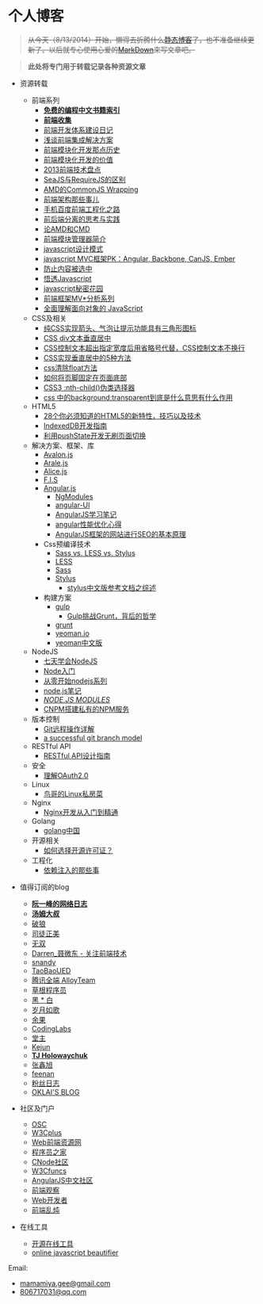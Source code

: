 # 个人博客


> ~~从今天（8/13/2014）开始，懒得去折腾什么[静态博客](http://gejiawen.github.io/)了，也不准备继续更新了。以后就专心使用心爱的[MarkDown](http://wowubuntu.com/markdown/)来写文章吧。~~

> **此处将专门用于转载记录各种资源文章**


- 资源转载 
    - 前端系列
        - **[免费的编程中文书籍索引](https://github.com/justjavac/free-programming-books-zh_CN)**
        - **[前端收集](https://github.com/jikeytang/front-end-collect)**
        - [前端开发体系建设日记](https://github.com/fouber/blog/issues/2)
        - [浅谈前端集成解决方案](https://github.com/fouber/blog/issues/1)
        - [前端模块化开发那点历史](https://github.com/seajs/seajs/issues/588)
        - [前端模块化开发的价值](https://github.com/seajs/seajs/issues/547)
        - [2013前端技术盘点](http://cnberg.com/archive/2013-fe/)
        - [SeaJS与RequireJS的区别](https://github.com/seajs/seajs/issues/277)
        - [AMD的CommonJS Wrapping](https://www.imququ.com/post/amd-simplified-commonjs-wrapping.html)
        - [前端架构那些事儿](http://blog.xufei.gitpress.org/~posts/2014-05-20-%E5%89%8D%E7%AB%AF%E6%9E%B6%E6%9E%84%E9%82%A3%E4%BA%9B%E4%BA%8B%E5%84%BF.md)
        - [手机百度前端工程化之路](http://mweb.baidu.com/p/baidusearch-front-end-road.html)
        - [前后端分离的思考与实践](http://ued.taobao.org/blog/2014/04/full-stack-development-with-nodejs/)
        - [论AMD和CMD](http://gejiawen.github.io/2014/07/18/%E5%89%8D%E7%AB%AF%E8%A7%84%E8%8C%83/)
        - [前端模块管理器简介](http://www.ruanyifeng.com/blog/2014/09/package-management.html)
        - [javascript设计模式](http://www.cnblogs.com/Darren_code/archive/2011/08/31/JavascripDesignPatterns.html)
        - [javascript MVC框架PK：Angular, Backbone, CanJS, Ember](http://www.csdn.net/article/2013-04-25/2815032-A-Comparison-of-Angular-Backbone-CanJS-and-Ember)
        - [防止内容被选中](http://www.cnblogs.com/rubylouvre/archive/2011/05/08/2040121.html)
        - [悟透Javascript](http://www.cnblogs.com/leadzen/archive/2008/02/25/1073404.html)
        - [javascript秘密花园](http://sanshi.me/articles/JavaScript-Garden-CN/html/index.html)
        - [前端框架MV*分析系列](http://www.cnblogs.com/aaronjs/archive/2013/06/16/3138631.html)
        - [全面理解面向对象的 JavaScript](http://www.ibm.com/developerworks/cn/web/1304_zengyz_jsoo/)
    - CSS及相关
        - [纯CSS实现箭头、气泡让提示功能具有三角形图标](http://www.jb51.net/css/97112.html)
        - [CSS div文本垂直居中](http://blog.163.com/zhaoyanping_1125/blog/static/20132915320120574238932/)
        - [CSS控制文本超出指定宽度后用省略号代替，CSS控制文本不换行](http://blog.csdn.net/ynz1219/article/details/7413530/)
        - [CSS实现垂直居中的5种方法](http://www.qianduan.net/css-to-achieve-the-vertical-center-of-the-five-kinds-of-methods.html)
        - [css清除float方法](http://flyxiang228.iteye.com/blog/1069071)
        - [如何将页脚固定在页面底部](http://www.w3cplus.com/css/css-sticky-foot-at-bottom-of-the-page)
        - [CSS3 :nth-child()伪类选择器](http://www.cnblogs.com/kiracn/archive/2009/12/17/1626742.html)
        - [css 中的background:transparent到底是什么意思有什么作用](http://www.jb51.net/css/67702.html)
    - HTML5
        - [28个你必须知道的HTML5的新特性，技巧以及技术](http://adamlu.com/?p=584)
        - [IndexedDB开发指南](http://www.tfan.org/using-indexeddb/)
        - [利用pushState开发无刷页面切换](http://www.cnblogs.com/flash3d/archive/2013/10/23/3384823.html)
    - 解决方案、框架、库
        - [Avalon.js](http://rubylouvre.github.io/mvvm/)
        - [Arale.js](http://aralejs.org/)
        - [Alice.js](http://aliceui.org/)
        - [F.I.S](http://fis.baidu.com)
        - [Angular.js](http://angularjs.org/)
            - [NgModules](http://ngmodules.org/)
            - [angular-UI](http://angular-ui.github.io/)
            - [AngularJS学习笔记](http://www.cnblogs.com/lcllao/archive/2012/10/18/2728787.html)
            - [angular性能优化心得](http://atian25.github.io/2014/05/09/angular-performace/)
            - [AngularJS框架的网站进行SEO的基本原理](http://angularjs.cn/A05v)
        - Css预编译技术
            - [Sass vs. LESS vs. Stylus](http://code.tutsplus.com/tutorials/sass-vs-less-vs-stylus-a-preprocessor-shootout--net-24320)
            - [LESS](http://www.lesscss.net/)
            - [Sass](http://sass-lang.com/)
            - [Stylus](http://learnboost.github.io/stylus/)
                - [stylus中文版参考文档之综述](http://www.zhangxinxu.com/jq/stylus/)
        - 构建方案
            - [gulp](http://gulpjs.com/)
                - [Gulp挑战Grunt，背后的哲学](http://www.jianshu.com/p/3779f708f5d7/)
            - [grunt](http://gruntjs.com/)
            - [yeoman.io](http://yeoman.io/)
            - [yeoman中文版](http://yeomanjs.org/)
    - NodeJS
        - [七天学会NodeJS](http://nqdeng.github.io/7-days-nodejs/)
        - [Node入门](http://www.nodebeginner.org/index-zh-cn.html#a-basic-http-server)
        - [从零开始nodejs系列](http://blog.fens.me/series-nodejs/)
        - [node.js笔记](http://node-js.diandian.com/)
        - *[NODE.JS MODULES](https://nodejsmodules.org/)*
        - [CNPM搭建私有的NPM服务](http://blog.fens.me/nodejs-cnpm-npm/)
    - 版本控制
        - [Git远程操作详解](http://www.ruanyifeng.com/blog/2014/06/git_remote.html)
        - [a successful git branch model](http://nvie.com/posts/a-successful-git-branching-model/)
    - RESTful API
        - [RESTful API设计指南](http://www.ruanyifeng.com/blog/2014/05/restful_api.html)
    - 安全
        - [理解OAuth2.0](http://www.ruanyifeng.com/blog/2014/05/oauth_2_0.html)
    - Linux
        - [鸟哥的Linux私房菜](http://linux.vbird.org/)
    - Nginx
        - [Nginx开发从入门到精通](http://tengine.taobao.org/book/index.html)
    - Golang
        - [golang中国](http://golangtc.com/)
    - 开源相关
        - [如何选择开源许可证？](http://www.ruanyifeng.com/blog/2011/05/how_to_choose_free_software_licenses.html)
    - 工程化
        - [依赖注入的那些事](http://www.cnblogs.com/leoo2sk/archive/2009/06/17/di-and-ioc.html#2759603)
    
- 值得订阅的blog
    - **[阮一峰的网络日志](http://www.ruanyifeng.com/home.html)**
    - **[汤姆大叔](http://www.cnblogs.com/TomXu/)**
    - [破狼](http://www.cnblogs.com/whitewolf/)
    - [司徒正美](http://www.cnblogs.com/rubylouvre/)
    - [无双](http://www.cnblogs.com/2050/)
    - [Darren_聂微东 - 关注前端技术](http://www.cnblogs.com/Darren_code/)
    - [snandy](http://www.cnblogs.com/snandy/)
    - [TaoBaoUED](http://ued.taobao.org/blog/)
    - [腾讯全端 AlloyTeam](http://www.alloyteam.com/)
    - [草根程序员](http://www.cnblogs.com/jscode/)
    - [黑 * 白](http://youngsterxyf.github.io/)
    - [岁月如歌](https://github.com/lifesinger/lifesinger.github.com/labels/blog)
    - [余果](http://yuguo.us/)
    - [CodingLabs](http://blog.codinglabs.org/)
    - [堂主](http://www.osmn00.com/)
    - [Kejun](http://hikejun.com/?from=inf&wvr=5&loc=infblog)
    - **[TJ Holowaychuk](https://medium.com/@tjholowaychuk)**
    - [张鑫旭](http://www.zhangxinxu.com/php/)
    - [feenan](http://www.cnblogs.com/xuwenmin888/)
    - [粉丝日志](http://blog.fens.me/)
    - [OKLAI'S BLOG](http://oklai.name/)

- 社区及门户
    - [OSC](http://www.oschina.net/)
    - [W3Cplus](http://www.w3cplus.com/)
    - [Web前端资源网](http://www.58img.com/)
    - [程序员之家](http://www.chengxuyuans.com/)
    - [CNode社区](http://cnodejs.org/)
    - [W3Cfuncs](http://www.w3cfuns.com/)
    - [AngularJS中文社区](http://angularjs.cn/)
    - [前端观察](http://www.qianduan.net/)
    - [Web开发者](http://www.admin10000.com/)
    - [前端乱炖](http://www.html-js.com/)

- 在线工具
    - [开源在线工具](http://tool.oschina.net/)
    - [online javascript beautifier](http://jsbeautifier.org/)


Email: 

- mamamiya.gee@gmail.com
- 806717031@qq.com

